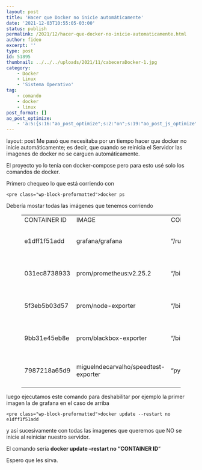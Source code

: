 ```yaml
---
layout: post
title: 'Hacer que Docker no inicie automáticamente'
date: '2021-12-03T10:55:05-03:00'
status: publish
permalink: /2021/12/hacer-que-docker-no-inicie-automaticamente.html
author: fideo
excerpt: ''
type: post
id: 51895
thumbnail: ../../../uploads/2021/11/cabeceraDocker-1.jpg
category:
    - Docker
    - Linux
    - 'Sistema Operativo'
tag:
    - comando
    - docker
    - linux
post_format: []
ao_post_optimize:
    - 'a:5:{s:16:"ao_post_optimize";s:2:"on";s:19:"ao_post_js_optimize";s:2:"on";s:20:"ao_post_css_optimize";s:2:"on";s:12:"ao_post_ccss";s:2:"on";s:16:"ao_post_lazyload";s:2:"on";}'
---
```

layout: post
Me pasó que necesitaba por un tiempo hacer que docker no inicie automáticamente; es decir, que cuando se reinicia el Servidor las imagenes de docker no se carguen automáticamente.

El proyecto yo lo tenía con docker-compose pero para esto usé solo los comandos de docker.

Primero chequeo lo que está corriendo con

```
<pre class="wp-block-preformatted">docker ps
```

  
Debería mostar todas las imágenes que tenemos corriendo

<figure class="wp-block-table is-style-stripes"><table><tbody><tr><td>CONTAINER ID</td><td>IMAGE</td><td>COMMAND</td><td>CREATED</td><td>STATUS</td><td>PORTS</td><td>NAMES</td></tr><tr><td>e1dff1f51add</td><td>grafana/grafana</td><td>“/run.sh”</td><td>5 months ago</td><td>Up 47 seconds</td><td>0.0.0.0:3030-&gt;3000/tcp, :::3030-&gt;3000/tcp</td><td>internetmonitoring\_grafana\_1</td></tr><tr><td>031ec8738933</td><td>prom/prometheus:v2.25.2</td><td>“/bin/prometheus –c…”</td><td>5 months ago</td><td>Up 55 seconds</td><td>0.0.0.0:9090-&gt;9090/tcp, :::9090-&gt;9090/tcp</td><td>internetmonitoring\_prometheus\_1</td></tr><tr><td>5f3eb5b03d57</td><td>prom/node-exporter</td><td>“/bin/node\_exporter …”</td><td>5 months ago</td><td>Up About a minute</td><td>0.0.0.0:9100-&gt;9100/tcp, :::9100-&gt;9100/tcp</td><td>internetmonitoring\_nodeexp\_1</td></tr><tr><td>9bb31e45eb8e</td><td>prom/blackbox-exporter</td><td>“/bin/blackbox\_expor…”</td><td>5 months ago</td><td>Up About a minute</td><td>0.0.0.0:9115-&gt;9115/tcp, :::9115-&gt;9115/tcp</td><td>internetmonitoring\_ping\_1</td></tr><tr><td>7987218a65d9</td><td>miguelndecarvalho/speedtest-exporter</td><td>“python -u exporter.…”</td><td>5 months ago</td><td>Up About a minute</td><td>0.0.0.0:9798-&gt;9798/tcp, :::9798-&gt;9798/tcp</td><td>internetmonitoring\_speedtest\_1</td></tr></tbody></table>

</figure>luego ejecutamos este comando para deshabilitar por ejemplo la primer imagen la de grafana en el caso de arriba

```
<pre class="wp-block-preformatted">docker update --restart no e1dff1f51add
```

  
y así sucesivamente con todas las imagenes que queremos que NO se inicie al reiniciar nuestro servidor.

El comando sería **docker update –restart no “CONTAINER ID**“

Espero que les sirva.